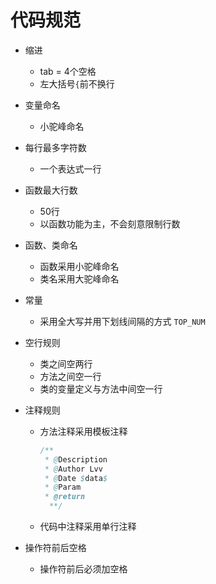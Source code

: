 # 代码规范

- 缩进

  - tab = 4个空格
  - 左大括号`{`前不换行

- 变量命名

  - 小驼峰命名

- 每行最多字符数

  - 一个表达式一行

- 函数最大行数

  - 50行
  - 以函数功能为主，不会刻意限制行数

- 函数、类命名

  - 函数采用小驼峰命名
  - 类名采用大驼峰命名

- 常量

  - 采用全大写并用下划线间隔的方式 `TOP_NUM`

- 空行规则

  - 类之间空两行
  - 方法之间空一行
  - 类的变量定义与方法中间空一行

- 注释规则

  - 方法注释采用模板注释

    ```java
    /**
     * @Description
     * @Author Lvv
     * @Date $data$
     * @Param 
     * @return 
      **/
    ```

  - 代码中注释采用单行注释

- 操作符前后空格

  - 操作符前后必须加空格

  

  
